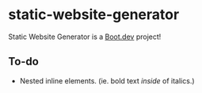 # static-website-generator

Static Website Generator is a [Boot.dev](https://www.boot.dev) project!

## To-do
- Nested inline elements. (ie. bold text _inside_ of italics.)